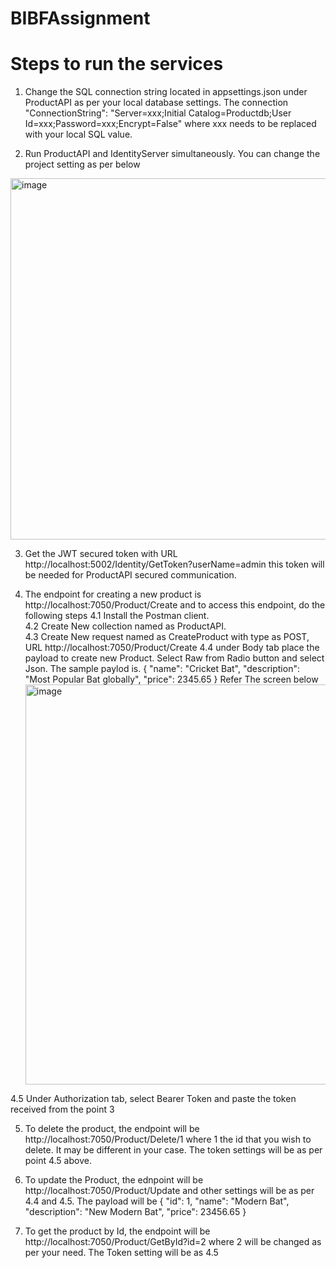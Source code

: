 # BIBFAssignment

# Steps to run the services
 1. Change the SQL connection string located in appsettings.json under ProductAPI as per your local database settings. The connection  
  "ConnectionString": "Server=xxx;Initial Catalog=Productdb;User Id=xxx;Password=xxx;Encrypt=False" where xxx needs to be replaced with your local SQL value.
 
 2. Run ProductAPI and IdentityServer simultaneously. You can change the project setting as per below
 <img width="578" alt="image" src="https://user-images.githubusercontent.com/58332656/230296163-85dd2d07-7c11-4aaa-b063-6e62a3e00585.png">
 
 3. Get the JWT secured token with URL http://localhost:5002/Identity/GetToken?userName=admin this token will be needed for ProductAPI secured communication.
 
 4. The endpoint for creating a new product is http://localhost:7050/Product/Create and to access this endpoint, do the following steps
   4.1 Install the Postman client.   
   4.2 Create New collection named as ProductAPI.   
   4.3 Create New request named as CreateProduct with type as POST, URL http://localhost:7050/Product/Create 
   4.4 under Body tab place the payload to create new Product. Select Raw from Radio button and select Json. The sample paylod is. 
          { 
            "name": "Cricket Bat",
            "description": "Most Popular Bat globally",
           "price": 2345.65
          }
      Refer The screen below
    <img width="640" alt="image" src="https://user-images.githubusercontent.com/58332656/230302107-d5a2d14d-ec8f-4838-8f27-c932eaade8f5.png">

   4.5 Under Authorization tab, select Bearer Token and paste the token received from the point 3
   
   5. To delete the product, the endpoint will be http://localhost:7050/Product/Delete/1 where 1 the id that you wish to delete. It may be different in your case.        The token settings will be as per point 4.5 above.
   
   6. To update the Product, the ednpoint will be http://localhost:7050/Product/Update and other settings will be as per 4.4 and 4.5. The payload will be 
     {
       "id": 1,
       "name": "Modern Bat",
       "description": "New Modern Bat",
       "price": 23456.65
     }
   
   7. To get the product by Id, the endpoint will be http://localhost:7050/Product/GetById?id=2 where 2 will be changed as per your need. The Token setting will be         as 4.5 

  
